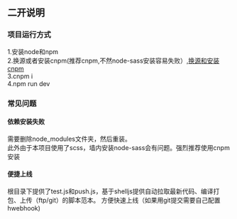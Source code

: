 ## 二开说明

### 项目运行方式
1.安装node和npm  
2.换源或者安装cnpm(推荐cnpm,不然node-sass安装容易失败）,[换源和安装cnpm](https://www.jianshu.com/p/0deb70e6f395)  
3.cnpm i  
4.npm run dev  
### 常见问题
#### 依赖安装失败
需要删除node_modules文件夹，然后重装。  
此外由于本项目使用了scss，墙内安装node-sass会有问题。强烈推荐使用cnpm安装
#### 便捷上线
根目录下提供了test.js和push.js，基于shelljs提供自动拉取最新代码、编译打包、上传（ftp/git）的脚本范本。
方便快速上线（如果用git提交需要自己配置hwebhook)
